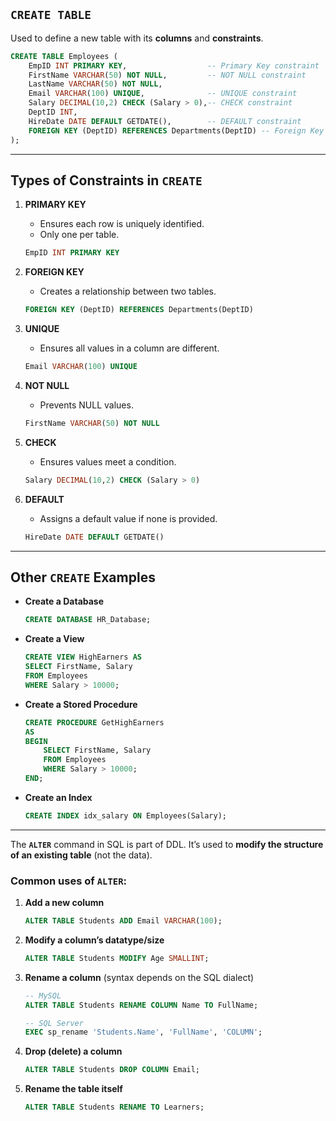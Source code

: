 ## `CREATE TABLE`

Used to define a new table with its **columns** and **constraints**.

```sql
CREATE TABLE Employees (
    EmpID INT PRIMARY KEY,                  -- Primary Key constraint
    FirstName VARCHAR(50) NOT NULL,         -- NOT NULL constraint
    LastName VARCHAR(50) NOT NULL,
    Email VARCHAR(100) UNIQUE,              -- UNIQUE constraint
    Salary DECIMAL(10,2) CHECK (Salary > 0),-- CHECK constraint
    DeptID INT,
    HireDate DATE DEFAULT GETDATE(),        -- DEFAULT constraint
    FOREIGN KEY (DeptID) REFERENCES Departments(DeptID) -- Foreign Key constraint
);
```

---

## Types of Constraints in `CREATE`

1. **PRIMARY KEY**

   * Ensures each row is uniquely identified.
   * Only one per table.

   ```sql
   EmpID INT PRIMARY KEY
   ```

2. **FOREIGN KEY**

   * Creates a relationship between two tables.

   ```sql
   FOREIGN KEY (DeptID) REFERENCES Departments(DeptID)
   ```

3. **UNIQUE**

   * Ensures all values in a column are different.

   ```sql
   Email VARCHAR(100) UNIQUE
   ```

4. **NOT NULL**

   * Prevents NULL values.

   ```sql
   FirstName VARCHAR(50) NOT NULL
   ```

5. **CHECK**

   * Ensures values meet a condition.

   ```sql
   Salary DECIMAL(10,2) CHECK (Salary > 0)
   ```

6. **DEFAULT**

   * Assigns a default value if none is provided.

   ```sql
   HireDate DATE DEFAULT GETDATE()
   ```

---

## Other `CREATE` Examples

* **Create a Database**

  ```sql
  CREATE DATABASE HR_Database;
  ```

* **Create a View**

  ```sql
  CREATE VIEW HighEarners AS
  SELECT FirstName, Salary
  FROM Employees
  WHERE Salary > 10000;
  ```

* **Create a Stored Procedure**

  ```sql
  CREATE PROCEDURE GetHighEarners
  AS
  BEGIN
      SELECT FirstName, Salary
      FROM Employees
      WHERE Salary > 10000;
  END;
  ```

* **Create an Index**

  ```sql
  CREATE INDEX idx_salary ON Employees(Salary);
  ```

---

The **`ALTER`** command in SQL is part of DDL.
It’s used to **modify the structure of an existing table** (not the data).

### Common uses of `ALTER`:

1. **Add a new column**

   ```sql
   ALTER TABLE Students ADD Email VARCHAR(100);
   ```

2. **Modify a column’s datatype/size**

   ```sql
   ALTER TABLE Students MODIFY Age SMALLINT;
   ```

3. **Rename a column** (syntax depends on the SQL dialect)

   ```sql
   -- MySQL
   ALTER TABLE Students RENAME COLUMN Name TO FullName;

   -- SQL Server
   EXEC sp_rename 'Students.Name', 'FullName', 'COLUMN';
   ```

4. **Drop (delete) a column**

   ```sql
   ALTER TABLE Students DROP COLUMN Email;
   ```

5. **Rename the table itself**

   ```sql
   ALTER TABLE Students RENAME TO Learners;
   ```



